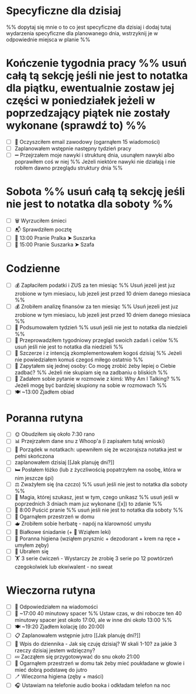 # Specyficzne dla dzisiaj
%% dopytaj się mnie o to co jest specyficzne dla dzisiaj i dodaj tutaj wydarzenia specyficzne dla planowanego dnia, wstrzyknij je w odpowiednie miejsca w planie %%

# Kończenie tygodnia pracy %% usuń całą tą sekcję jeśli nie jest to notatka dla piątku, ewentualnie zostaw jej części w poniedziałek jeżeli w poprzedzający piątek nie zostały wykonane (sprawdź to) %%
- [ ] 📨 Oczyszciłem email zawodowy (ogarnąłem 15 wiadomości)
- [ ] Zaplanowałem wstępnie następny tydzień pracy
- [ ] ➖ Przejrzałem moje nawyki i strukturę dnia, usunąłem nawyki albo poprawiłem coś w niej %% Jeżeli niektóre nawyki nie działają i nie robiłem dawno przeglądu struktury dnia %%

# Sobota %% usuń całą tą sekcję jeśli nie jest to notatka dla soboty %%
- [ ] 🗑️ Wyrzuciłem śmieci
- [ ] 📬 Sprawdziłem pocztę
- [ ] 🧺 13:00 Pranie Pralka **➤** Suszarka
- [ ] 🧺 15:00 Pranie Suszarka **➤** Szafa

# Codzienne
- [ ] 💰 Zapłaciłem podatki i ZUS za ten miesiąc %% Usuń jezeli jest juz zrobione w tym miesiacu, lub jezeli jest przed 10 dniem danego miesiaca %%
- [ ] 💰 Zrobiłem analizę finansów za ten miesiąc %% Usuń jezeli jest juz zrobione w tym miesiacu, lub jezeli jest przed 10 dniem danego miesiaca %%
- [ ] 📝 Podsumowałem tydzień %% usuń jeśli nie jest to notatka dla niedzieli %%
- [ ] 🎯 Przeprowadziłem tygodniowy przegląd swoich zadań i celów %% usuń jeśli nie jest to notatka dla niedzieli %%
- [ ] 👏 Szczerze i z intencją zkomplementowałem kogoś dzisiaj %% Jeżeli nie powiedziałem komuś czegoś miłego ostatnio %%
- [ ] 🤔 Zapytałem się jednej osoby: Co mogę zrobić żeby lepiej o Ciebie zadbać? %% Jeżeli nie skupiam się na zadbaniu o bliskich %%
- [ ] 🤔 Zadałem sobie pytanie w rozmowie z kimś: Why Am I Talking? %% Jeżeli mogę być bardziej skupiony na sobie w rozmowach %%
- [ ] 🍽️ ~13:00 Zjadłem obiad

# Poranna rutyna
- [ ] 🌞 Obudziłem się około 7:30 rano
- [ ] 📊 Przejrzałem dane snu z Whoop'a (i zapisałem tutaj wnioski)
- [ ] 📝 Porządek w notatkach: upewniłem się że wczorajsza notatka jest w pełni skończona
- [ ] zaplanowałem dzisiaj [[Jak planuję dni?]]
- [ ] 🛏️ Posłałem łóżko (lub z życzliwością popatrzyłem na osobę, która w nim jeszcze śpi)
- [ ] ⚖️ Zważyłem się (na czczo) %% usuń jeśli nie jest to notatka dla soboty %%
- [ ] 🔮 Magia, której szukasz, jest w tym, czego unikasz %% usuń jeśli w poprzednich 3 dniach mam juz wykonane ([x]) to zdanie %%
- [ ] 🧺 8:00 Puścić pranie %% usuń jeśli nie jest to notatka dla soboty %%
- [ ] 🧹 Ogarnąłem przestrzeń w domu
- [ ] 🫖 Zrobiłem sobie herbatę - napój na klarowność umysłu
- [ ] 🍳 Białkowe śniadanie (+ 💊 Wziąłem leki)
- [ ] 🚿 Poranna higiena (wziąłem prysznic + dezodorant + krem na ręce + umyłem zęby)
- [ ] 👕 Ubrałem się
- [ ] 🏋️ 3 serie ćwiczeń - Wystarczy że zrobię 3 serie po 12 powtórzeń czegokolwiek lub ekwiwalent - no sweat

# Wieczorna rutyna
- [ ] 📱 Odpowiedziałem na wiadomości
- [ ] 🏃 ~17:00 40 minutowy spacer %% Ustaw czas, w dni robocze ten 40 minutowy spacer jest około 17:00, ale w inne dni około 13:00 %%
- [ ] 🍽️ ~19:20 Zjadłem kolację (do 20:00)
- [ ] 📋 Zaplanowałem wstępnie jutro [[Jak planuję dni?]]
- [ ] 🧘 Wpis do dziennika - Jak się czuję dzisiaj? W skali 1-10? za jakie 3 rzeczy dzisiaj jestem wdzięczny?
- [ ] 💤 Zacząłem się przygotowywać do snu około 21:00
- [ ] 🧹 Ogarnąłem przestrzeń w domu tak żeby mieć poukładane w głowie i mieć dobrą podstawę do jutro
- [ ] 🪥 Wieczorna higiena (zęby + maści)
- [ ] 🎧 Ustawiam na telefonie audio booka i odkładam telefon na noc